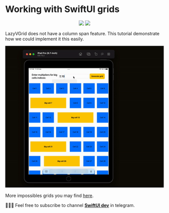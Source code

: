 # Working with SwiftUI grids

<p align="center">
    <img src="https://img.shields.io/badge/platform-IOS-blue" />
    <img src="https://img.shields.io/badge/framework-SwiftUI-blue" />
</p>

LazyVGrid does not have a column span feature. This tutorial demonstrate how we could implement it this easily.

<p align="center">
<img src="griddemo.gif" alt="Demo">
</p>

More impossibles grids you may find [here](https://swiftui-lab.com/impossible-grids).

👨🏻‍💻 Feel free to subscribe to channel **[SwiftUI dev](https://t.me/swiftui_dev)** in telegram.
